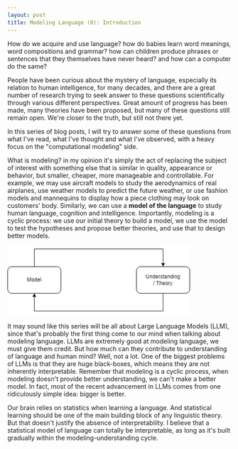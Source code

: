 ```yaml
---
layout: post
title: Modeling Language (0): Introduction
---
```


How do we acquire and use language? how do babies learn word meanings, word compositions and grammar? how can children produce phrases or sentences that they themselves have never heard? and how can a computer do the same? 

People have been curious about the mystery of language, especially its relation to human intelligence, for many decades, and there are a great number of research trying to seek answer to these questions scientifically through various different perspectives. Great amount of progress has been made, many theories have been proposed, but many of these questions still remain open. We're closer to the truth, but still not there yet.

In this series of blog posts, I will try to answer some of these questions from what I've read, what I've thought and what I've observed, with a heavy focus on the "computational modeling" side. 

What is modeling? in my opinion it's simply the act of replacing the subject of interest with something else that is similar in quality, appearance or behavior, but smaller, cheaper, more manageable and controllable. For example, we may use aircraft models to study the aerodynamics of real airplanes, use weather models to predict the future weather, or use fashion models and mannequins to display how a piece clothing may look on customers' body. Similarly, we can use a **model of the language** to study human language, cognition and intelligence. Importantly, modeling is a cyclic process: we use our initial theory to build a model, we use the model to test the hypotheses and propose better theories, and use that to design better models. 

<img class="centered bg-white" src="https://raw.githubusercontent.com/DeMoriarty/DeMoriarty.github.io/master/images/modelig_cycle.png"/>  

It may sound like this series will be all about Large Language Models (LLM), since that's probably the first thing come to our mind when talking about modeling language. LLMs are extremely good at modeling language, we must give them credit. But how much can they contribute to understanding of language and human mind? Well, not a lot. One of the biggest problems of LLMs is that they are huge black-boxes, which means they are not inherently interpretable. Remember that modeling is a cyclic process, when modeling doesn't provide better understanding, we can't make a better model. In fact, most of the recent advancement in LLMs comes from one ridiculously simple idea: bigger is better. 

Our brain relies on statistics when learning a language. And statistical learning should be one of the main building block of any linguistic theory. But that doesn't justify the absence of interpretability. I believe that a statistical model of language can totally be interpretable, as long as it's built gradually within the modeling-understanding cycle.
